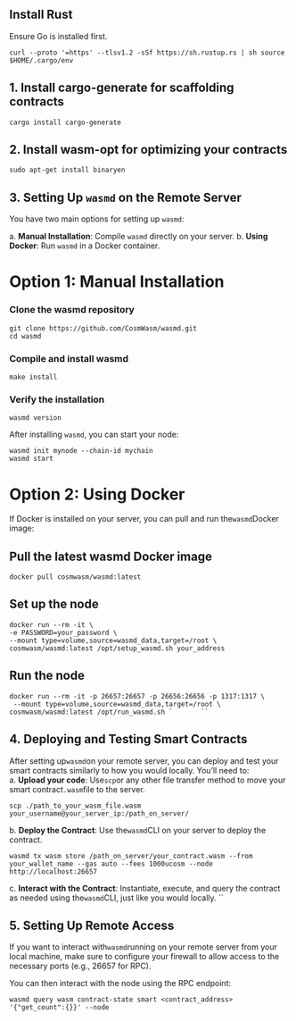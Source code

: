 
## Install Rust
Ensure Go is installed first.
```
curl --proto '=https' --tlsv1.2 -sSf https://sh.rustup.rs | sh source $HOME/.cargo/env
```

## 1. Install cargo-generate for scaffolding contracts 
```
cargo install cargo-generate
```
## 2. Install wasm-opt for optimizing your contracts 
```
sudo apt-get install binaryen 
```

## 3. **Setting Up `wasmd` on the Remote Server**


You have two main options for setting up `wasmd`:

a.  **Manual Installation**: Compile `wasmd` directly on your server.
b.  **Using Docker**: Run `wasmd` in a Docker container.

# **Option 1: Manual Installation**


### Clone the wasmd repository 
```
git clone https://github.com/CosmWasm/wasmd.git
cd wasmd
```
 ### Compile and install wasmd 
 ```
 make install
```
### Verify the installation 
```
wasmd version 
```

After installing `wasmd`, you can start your node:


```
wasmd init mynode --chain-id mychain
wasmd start
```

# **Option 2: Using Docker**


If Docker is installed on your server, you can pull and run the`wasmd`Docker image:    

## Pull the latest wasmd Docker image 
```
docker pull cosmwasm/wasmd:latest
```
## Set up the node 
```
docker run --rm -it \
-e PASSWORD=your_password \
--mount type=volume,source=wasmd_data,target=/root \
cosmwasm/wasmd:latest /opt/setup_wasmd.sh your_address
```

## Run the node 
```
docker run --rm -it -p 26657:26657 -p 26656:26656 -p 1317:1317 \
 --mount type=volume,source=wasmd_data,target=/root \
cosmwasm/wasmd:latest /opt/run_wasmd.sh `       ``
```

## 4. **Deploying and Testing Smart Contracts**


After setting up`wasmd`on your remote server, you can deploy and test your smart contracts similarly to how you would locally. You’ll need to:  
a.  **Upload your code**: Use`scp`or any other file transfer method to move your smart contract`.wasm`file to the server.
   ```
scp ./path_to_your_wasm_file.wasm your_username@your_server_ip:/path_on_server/
```
b.  **Deploy the Contract**: Use the`wasmd`CLI on your server to deploy the contract.
```
wasmd tx wasm store /path_on_server/your_contract.wasm --from your_wallet_name --gas auto --fees 1000ucosm --node http://localhost:26657
```
c.  **Interact with the Contract**:
   Instantiate, execute, and query the contract as needed using the`wasmd`CLI, just like you would locally.        ``

## 5. **Setting Up Remote Access**

If you want to interact with`wasmd`running on your remote server from your local machine, make sure to configure your firewall to allow access to the necessary ports (e.g., 26657 for RPC). 

You can then interact with the node using the RPC endpoint:  
```
wasmd query wasm contract-state smart <contract_address> '{"get_count":{}}' --node
```
